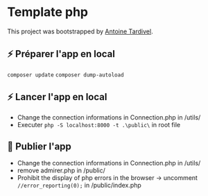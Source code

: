 # Template php

This project was bootstrapped by [Antoine Tardivel](https://www.antoinetardivel.com/).

## ⚡️ Préparer l'app en local

`composer update`
`composer dump-autoload`

## ⚡️ Lancer l'app en local 

* Change the connection informations in Connection.php in /utils/
* Executer `php -S localhost:8000 -t .\public\` in root file

## 💨 Publier l'app

* Change the connection informations in Connection.php in /utils/
* remove admirer.php in /public/
* Prohibit the display of php errors in the browser -> uncomment `//error_reporting(0);` in /public/index.php